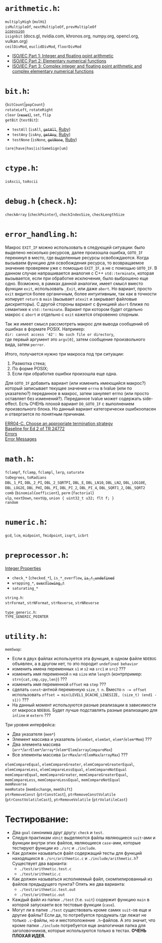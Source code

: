 # `arithmetic.h`:<br/>
`multiplyHigh` (`mulHi`)<br/>
`isMultipleOf`, `nextMultipleOf`, `prevMultipleOf`<br/>
[`icopysign`](https://gcc.gnu.org/onlinedocs/gfortran/SIGN.html)<br/>
`isignbit` (docs.gl, nvidia.com, khronos.org, numpy.org, opencl.org, vulkan.org)<br/>
`ceilDivMod`, `euclidDivMod`, `floorDivMod`

- [ISO/IEC Part 1: Integer and floating point arithmetic](http://www.open-std.org/jtc1/sc22/wg11/docs/n519.pdf)
- [ISO/IEC Part 2: Elementary numerical functions](http://www.open-std.org/jtc1/sc22/wg11/docs/n462.pdf)
- [ISO/IEC Part 3: Complex integer and floating point arithmetic and complex elementary numerical functions](http://www.open-std.org/jtc1/sc22/wg11/docs/n497.pdf)

# `bit.h`:<br/>
{`bitCount`|`popCount`}<br/>
`rotateLeft`, `rotateRight`<br/>
`clear` (~~`reset`~~), `set`, `flip`<br/>
 `getBit` (`testBit`):<br/>
 - `testAll` (`isAll`, ~~`getAll`~~, [Ruby](https://ruby-doc.org/core-3.1.2/Integer.html#method-i-allbits-3F))
 - `testAny` (`isAny`, ~~`getAny`~~, [Ruby](https://ruby-doc.org/core-3.1.2/Integer.html#method-i-anybits-3F))
 - `testNone` (`isNone`, ~~`getNone`~~, [Ruby](https://ruby-doc.org/core-3.1.2/Integer.html#method-i-nobits-3F))

`(are|have|has|is)SameSign[um]`

# `ctype.h`:<br/>
`isAscii`, `toAscii`

# `debug.h` (`check.h`):<br/>
`checkArray` (`checkPointer`), `checkIndexSize`, `checkLengthSize`

# `error_handling.h`:<br/>
Макрос `EXIT_IF` можно использовать в следующей ситуации: было выделено несколько ресурсов, далее произошла ошибка, `GOTO_IF` перекинул в место, где выделенные ресурсы освобождаются. Когда вызываем функцию для освобождения ресурса, то возвращаемое значение проверяем уже с помощью `EXIT_IF`, а не с помощью `GOTO_IF`. В данном случае напрашивается аналогия с C++ `std::terminate`, которая вызывается, если при обработке исключения, было выброшено еще одно. Возможно, в рамках данной аналогии, имеет смысл вместо функции `exit`, использовать `_Exit`, или даже `abort`. Но вариант, просто `exit` видится более органичным, более интуитивным, так как в точности копирует `return` в `main` (вызывает `atexit` и закрывает файловые дискрипторы). С другой стороны вариант с функцией `abort` ближе по семантике к `std::terminate`. Вариант при котором будет отдельно макрос с `abort` и отдельно с `exit` кажется откровенно спорным.

Так же имеет смысл рассмотреть макрос для вывода сообщений об ошибках в формате POSIX. Например:<br/>
`dir: cannot access '42': No such file or directory`,<br/>
где первый аргумент это `argv[0]`, затем сообщение произвольного вида, затем `perror`.

Итого, получается нужно три макроса под три ситуации:<br/>
1) Размотка стека;<br/>
2) По форме POSIX;<br/>
3) Если при обработке ошибки произошла еще одна.

Для `GOTO_IF` добавить вариант (или изменить имеющийся макрос?) который записывает текущее значение `errno` в lvalue (или по указателю?) переданное в макрос, затем зануляет errno (или просто оставляет без изменений?). Переданное lvalue может содержать side-effect. Есть ОЧЕНЬ плохой вариант `DO_GOTO_IF` с выполнением произвольного блока. Но данный вариант категорически ошибкоопасен и отвергается по понятным причинам.

[ERR04-C. Choose an appropriate termination strategy](https://wiki.sei.cmu.edu/confluence/display/c/ERR04-C.+Choose+an+appropriate+termination+strategy)<br/>
[Baseline for Ed 2 of TR 24772](https://www.open-std.org/jtc1/sc22/wg23/docs/ISO-IECJTC1-SC22-WG23_N0453-baseline-wd-pdtr-24772-2013-06.pdf)<br/>
[Errors](https://www.gnu.org/prep/standards/html_node/Errors.html)<br/>
[Error Messages](https://www.gnu.org/software/libc/manual/html_node/Error-Messages.html)

# `math.h`:<br/>
`fclampf`, `fclamp`, `fclampl`, `lerp`, `saturate`<br/>
`toDegrees`, `toRadians`<br/>
`DBL_1_PI`, `DBL_2_PI`, `DBL_2_SQRTPI`, `DBL_E`, `DBL_LN10`, `DBL_LN2`, `DBL_LOG10E`, `DBL_LOG2E`, `DBL_PHI`, `DBL_PI`, `DBL_PI_2`, `DBL_PI_4`, `DBL_SQRT1_2`, `DBL_SQRT2`<br/>
`comb` (`binomialCoefficient`), `perm` (`factorial`)<br/>
`ulp`, `nextDown`, `nextUp`, `union { uint32_t u32; flt f; }`<br/>
`random`

# `numeric.h`:<br/>
`gcd`, `lcm`, `midpoint`, `fmidpoint`, `isqrt`, `icbrt`

# `preprocessor.h`:<br/>
[Integer Properties](https://www.gnu.org/software/gnulib/manual/html_node/Integer-Properties.html)
- `check_*` (`checked_*`), `is_*_overflow`, ~~`is_*_undefined`~~
- `wrapping_*`, ~~`overflowing_*`~~
- `saturating_*`

`string.h`:<br/>
`strFormat`, `strNFormat`, `strReverse`, `strNReverse`

`type_generic.h`:<br/>
`TYPE_GENERIC_POINTER`

# `utility.h`:<br/>
`memSwap`:
- Если в двух файлах используется эта функция, в одном файле `NDEBUG` объявлен, а в другом нет, то это породит `undefined behavior`
- изменить имена переменных `s1` и `s2` на `src1` и `src2` ???
- изменить имя переменной `n` на `size` или `length` (контрпример: `strn{cat,cmp,cpy,len}`) ???
- изменить имя переменной `offset` на `step` ???
- сделать `const`-антной переменную `size_t n`. Вместо `n -= offset` использовать `offset = min(LEVEL1_DCACHE_LINESIZE, (size_t) (end1 - s1))` ???
- На данный момент используются разные реализации в зависимости от макроса `NDEBUG`. Будет лучше подставлять разные реализацию для `inline` и `extern` ???

Три уровня интерфейса:
- Два указателя (`mem*`)
- Элемент массива и указатель (`elemGet`, `elemSet`, `elem*`/`elem*Mem`) ???
- Два элемента массива (`arr*`/`arrElem*`/`array*`/`elem*Elem`/`arrayCompareMax`)
- Все элементы массива (`arrMax`/`arrElemMax`/`arrayMax`) ???

`elemCompareEqual`, `elemCompareGreater`, `elemCompareGreaterEqual`, `elemCompareLess`, `elemCompareLessEqual`, `elemCompareNotEqual`<br/>
`memCompareEqual`, `memCompareGreater`, `memCompareGreaterEqual`, `memCompareLess`, `memCompareLessEqual`, `memCompareNotEqual`<br/>
`memReverse`<br/>
`memRotate` (`memExchange`, `memShift`)<br/>
`ptrRemoveConst` (`ptrConstCast`), `ptrRemoveConstVolatile` (`ptrConstVolatileCast`), `ptrRemoveVolatile` (`ptrVolatileCast`)

# Тестирование:<br/>
- Два `goal` синонима друг другу: `check` и `test`.
- Следуя практикам `xUnit` выделяются файлы являющиеся `suit`-ами и функции внутри этих файлов, являющиеся `case`-ами, которые тестируют функции из `./src` и `./include`.
- Как должен называться файл содержащий тесты для функций находящихся в `./src/arithmetic.c` и `./include/arithmetic.h`? Существует два варианта:
  - `./test/arithmetic.test.c`
  - `./test/arithmetic.c`
- Как должен называться исполняемый файл, скомпилированный из файлов предыдущего пункта? Опять же два варианта:
  - `./test/arithmetic.test.out`
  - `./test/arithmetic.out`
- Каждый файл из папки `./test` (т.е. `suit`) содержит функцию `main` в которой запускаети все тестовые функции (`case`).
- Могут ли в папке `./test` существовать кроме самих `suit`-ов еще и другие файлы? Если да, то потребуется продумать где лежат не только `.c`-файлы, но и местоположение `.h`-файлов. А это значит, что кроме папки `./include` потребуется еще аналогичная папка для заголовочников, которые используются только в тестах. **ОЧЕНЬ ПЛОХАЯ ИДЕЯ.**
